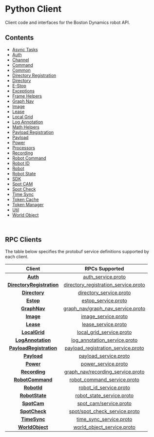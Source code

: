 <!--
Copyright (c) 2020 Boston Dynamics, Inc.  All rights reserved.

Downloading, reproducing, distributing or otherwise using the SDK Software
is subject to the terms and conditions of the Boston Dynamics Software
Development Kit License (20191101-BDSDK-SL).
-->

# Python Client

Client code and interfaces for the Boston Dynamics robot API.

## Contents

* [Async Tasks](async_tasks)
* [Auth](auth)
* [Channel](channel)
* [Command ](command_line)
* [Common](common)
* [Directory Registration](directory_registration)
* [Directory](directory)
* [E-Stop](estop)
* [Exceptions](exceptions)
* [Frame Helpers](frame_helpers)
* [Graph Nav](graph_nav)
* [Image](image)
* [Lease](lease)
* [Local Grid](local_grid)
* [Log Annotation](log_annotation)
* [Math Helpers](math_helpers)
* [Payload Registration](payload_registration)
* [Payload](payload)
* [Power](power)
* [Processors](processors)
* [Recording](recording)
* [Robot Command](robot_command)
* [Robot ID](robot_id)
* [Robot](robot)
* [Robot State](robot_state)
* [SDK](sdk)
* [Spot CAM](spot_cam/README)
* [Spot Check](spot_check)
* [Time Sync](time_sync)
* [Token Cache](token_cache)
* [Token Manager](token_manager)
* [Util](util)
* [World Object](world_object)

<p>&nbsp;</p>

## RPC Clients
The table below specifies the protobuf service definitions supported by each client.

| Client | RPCs Supported |
|:------:|:-------------:|
| [**Auth**](./auth.py) | [auth_service.proto](../../../../../protos/bosdyn/api/auth_service.proto) |
| [**DirectoryRegistration**](./directory_registration.py) | [directory_registration_service.proto](../../../../../protos/bosdyn/api/directory_registration_service.proto) |
| [**Directory**](./directory.py) | [directory_service.proto](../../../../../protos/bosdyn/api/directory_service.proto) |
| [**Estop**](./estop.py) | [estop_service.proto](../../../../../protos/bosdyn/api/estop_service.proto) |
| [**GraphNav**](./graph_nav.py) | [graph_nav/graph_nav_service.proto](../../../../../protos/bosdyn/api/graph_nav/graph_nav_service.proto) |
| [**Image**](./image.py) | [image_service.proto](../../../../../protos/bosdyn/api/image_service.proto) |
| [**Lease**](./lease.py) | [lease_service.proto](../../../../../protos/bosdyn/api/lease_service.proto) |
| [**LocalGrid**](./local_grid.py) | [local_grid_service.proto](../../../../../protos/bosdyn/api/local_grid_service.proto) |
| [**LogAnnotation**](./log_annotation.py) | [log_annotation_service.proto](../../../../../protos/bosdyn/api/log_annotation_service.proto) |
| [**PayloadRegistration**](./payload_registration.py) | [payload_registration_service.proto](../../../../../protos/bosdyn/api/payload_registration_service.proto) |
| [**Payload**](./payload.py) | [payload_service.proto](../../../../../protos/bosdyn/api/payload_service.proto) |
| [**Power**](./power.py) | [power_service.proto](../../../../../protos/bosdyn/api/power_service.proto) |
| [**Recording**](./recording.py) | [graph_nav/recording_service.proto](../../../../../protos/bosdyn/api/graph_nav/recording_service.proto) |
| [**RobotCommand**](./robot_command.py) | [robot_command_service.proto](../../../../../protos/bosdyn/api/robot_command_service.proto) |
| [**RobotId**](./robot_id.py) | [robot_id_service.proto](../../../../../protos/bosdyn/api/robot_id_service.proto) |
| [**RobotState**](./robot_state.py) | [robot_state_service.proto](../../../../../protos/bosdyn/api/robot_state_service.proto) |
| [**SpotCam**](./spot_cam/README.py) | [spot_cam/service.proto](../../../../../protos/bosdyn/api/spot_cam/service.proto) |
| [**SpotCheck**](./spot_check.py) | [spot/spot_check_service.proto](../../../../../protos/bosdyn/api/spot/spot_check_service.proto) |
| [**TimeSync**](./time_sync.py) | [time_sync_service.proto](../../../../../protos/bosdyn/api/time_sync_service.proto) |
| [**WorldObject**](./world_object.py) | [world_object_service.proto](../../../../../protos/bosdyn/api/world_object_service.proto) |
